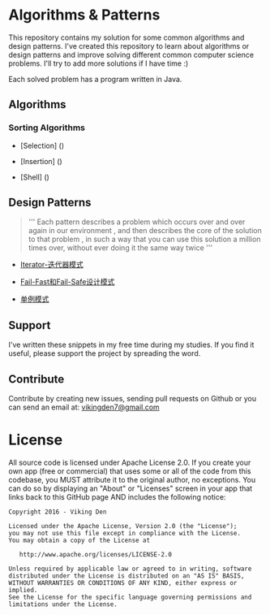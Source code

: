 # Algorithms & Patterns

This repository contains my solution for some common algorithms and design patterns. I've created this repository to 
learn about algorithms or design patterns and improve solving different common computer science problems. 
I'll try to add more solutions if I have time :)

Each solved problem has a program written in Java. 

Algorithms
--------

### Sorting Algorithms

* [Selection] ()

* [Insertion] ()

* [Shell] ()

Design Patterns
--------

>'''
Each pattern describes a problem which occurs over and over again in our environment , and then describes the core of
the solution to that problem , in such a way that you can use this solution a million times over, without ever doing
it the same way twice
>'''

* [Iterator-迭代器模式](https://github.com/vikingden8/Algorithms-Patterns/blob/master/src/main/java/com/viking/patterns/Iterator.md)

* [Fail-Fast和Fail-Safe设计模式](http://vikingden.cn/2017/01/05/design-patterns-001-fast-fail-vs-fast-safe/)

* [单例模式](https://github.com/vikingden8/Algorithms-Patterns/blob/master/src/main/java/com/viking/patterns/singleton/Singleton.md)

Support
--------

I've written these snippets in my free time during my studies. If you find it useful, please support
 the project
by spreading the word.

Contribute
--------

Contribute by creating new issues, sending pull requests on Github or you can send an email at: vikingden7@gmail.com

License
===================
All source code is licensed under Apache License 2.0. If you create your own app (free or commercial) that uses some
or all of the code from this codebase, you MUST attribute it to the original author, no exceptions. You can do so by
displaying an "About" or "Licenses" screen in your app that links back to this GitHub page AND includes the following
 notice:

    Copyright 2016 - Viking Den

    Licensed under the Apache License, Version 2.0 (the "License");
    you may not use this file except in compliance with the License.
    You may obtain a copy of the License at

       http://www.apache.org/licenses/LICENSE-2.0

    Unless required by applicable law or agreed to in writing, software
    distributed under the License is distributed on an "AS IS" BASIS,
    WITHOUT WARRANTIES OR CONDITIONS OF ANY KIND, either express or implied.
    See the License for the specific language governing permissions and
    limitations under the License.



